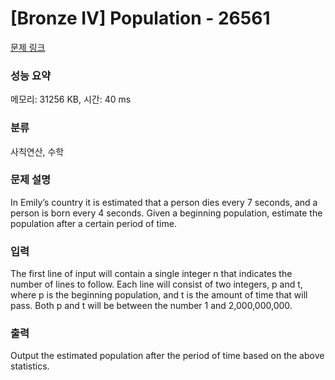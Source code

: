 # [Bronze IV] Population - 26561 

[문제 링크](https://www.acmicpc.net/problem/26561) 

### 성능 요약

메모리: 31256 KB, 시간: 40 ms

### 분류

사칙연산, 수학

### 문제 설명

<p>In Emily’s country it is estimated that a person dies every 7 seconds, and a person is born every 4 seconds. Given a beginning population, estimate the population after a certain period of time.</p>

### 입력 

 <p>The first line of input will contain a single integer n that indicates the number of lines to follow. Each line will consist of two integers, p and t, where p is the beginning population, and t is the amount of time that will pass. Both p and t will be between the number 1 and 2,000,000,000.</p>

### 출력 

 <p>Output the estimated population after the period of time based on the above statistics.</p>

